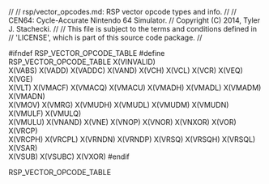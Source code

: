//
// rsp/vector_opcodes.md: RSP vector opcode types and info.
//
// CEN64: Cycle-Accurate Nintendo 64 Simulator.
// Copyright (C) 2014, Tyler J. Stachecki.
//
// This file is subject to the terms and conditions defined in
// 'LICENSE', which is part of this source code package.
//

#ifndef RSP_VECTOR_OPCODE_TABLE
#define RSP_VECTOR_OPCODE_TABLE X(VINVALID) \
  X(VABS) X(VADD) X(VADDC) X(VAND) X(VCH) X(VCL) X(VCR) X(VEQ) X(VGE) \
  X(VLT) X(VMACF) X(VMACQ) X(VMACU) X(VMADH) X(VMADL) X(VMADM) X(VMADN) \
  X(VMOV) X(VMRG) X(VMUDH) X(VMUDL) X(VMUDM) X(VMUDN) X(VMULF) X(VMULQ) \
  X(VMULU) X(VNAND) X(VNE) X(VNOP) X(VNOR) X(VNXOR) X(VOR) X(VRCP) \
  X(VRCPH) X(VRCPL) X(VRNDN) X(VRNDP) X(VRSQ) X(VRSQH) X(VRSQL) X(VSAR) \
  X(VSUB) X(VSUBC) X(VXOR) 
#endif

RSP_VECTOR_OPCODE_TABLE

